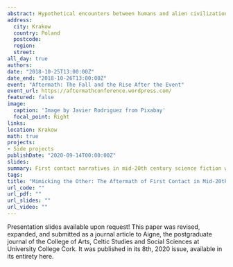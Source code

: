 ```yaml
---
abstract: Hypothetical encounters between humans and alien civilizations have been a hallmark of science fiction since the inception of the genre. However, the accompanying transformation of human society in these narratives has been largely neglected in critical analyses, especially by those that fit under the "cognitive" moniker. This paper fill this gap, by comparing how the aftermath of first contact is treated in novels by the "Big Three" of mid-twentieth century science fiction - Clarke (Childhood's End), Asimov (The Gods Themselves), and Heinlein (Stranger in a Strange Land). The paper argues that the stucture of first contact in this narratives is deliberately crafted to appeal to both contemporary cultural (mainly Cold War related) anxieties, and to hard-wired biological biases. The upshot of first contact in these novels is always hyper sociality — for better or worse. In addition, their success hinges on the depiction of a post humanist perspective — focusing either on aliens or on "altered" humans. The paper also featured a "lightweight" sentiment analysis, using Matthew Jockers' "syuzhet" package, which revealed the emotional valence of the post-event transformation of humanity.
address:
  city: Krakow
  country: Poland
  postcode:
  region:
  street:
all_day: true
authors: 
date: "2018-10-25T13:00:00Z"
date_end: "2018-10-26T13:00:00Z"
event: "Aftermath: The Fall and the Rise After the Event"
event_url: https://aftermathconference.wordpress.com/
featured: false
image:
  caption: 'Image by Javier Rodriguez from Pixabay'
  focal_point: Right
links:
location: Krakow
math: true
projects:
- Side projects
publishDate: "2020-09-14T00:00:00Z"
slides: 
summary: First contact narratives in mid-20th century science fiction were not only commonplace, but displayed certain similarities. I argue that the interplay between Cold War cultural anxieties and certain cognitive biases contributed towards the popularity of a unique variation of the first contact trope.
tags: 
title: "Mimicking the Other: The Aftermath of First Contact in Mid-20th Century Science Fiction Novels"
url_code: ""
url_pdf: ""
url_slides: ""
url_video: ""
---
```

Presentation slides available upon request! This paper was revised, expanded, and submitted as a journal article to Aigne, the postgraduate journal of the College of Arts, Celtic Studies and Social Sciences at University College Cork. It was published in its 8th, 2020 issue, available in its entirety here. 